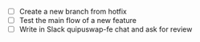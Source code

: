 - [ ] Create a new branch from hotfix
- [ ] Test the main flow of a new feature
- [ ] Write in Slack quipuswap-fe chat and ask for review
